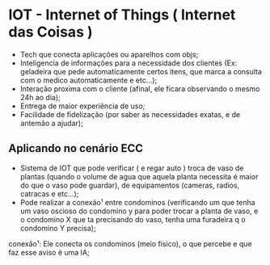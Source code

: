# IOT - Internet of Things ( Internet das Coisas )

- Tech que conecta aplicações ou aparelhos com objs;
- Inteligencia de informações para a necessidade dos clientes (Ex: geladeira que pede automaticamente certos itens, que marca a consulta com o medico automaticamente e etc...);
- Interação proxima com o cliente (afinal, ele ficara observando o mesmo 24h ao dia);
- Entrega de maior experiência de uso;
- Facilidade de fidelização (por saber as necessidades exatas, e de antemão a ajudar);

## Aplicando no cenário ECC

- Sistema de IOT que pode verificar ( e regar auto ) troca de vaso de plantas (quando o volume de agua que aquela planta necessita é maior do que o vaso pode guardar), de equipamentos (cameras, radios, catracas e etc...);
- Pode realizar a conexão¹ entre condominos (verificando um que tenha um vaso oscioso do condomino y para poder trocar a planta de vaso, e o condomino X que ta precisando do vaso, tenha uma furadeira q o condomino Y precisa);

 conexão¹: Ele conecta os condominos (meio fisico), o que percebe e que faz esse aviso é uma IA;